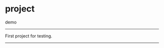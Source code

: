# project
demo

*******************************************************

First project for testing.

*******************************************************

